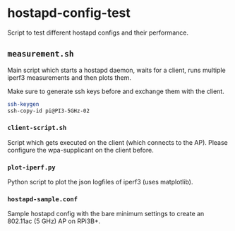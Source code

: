 # hostapd-config-test
Script to test different hostapd configs and their performance.

## `measurement.sh`
Main script which starts a hostapd daemon, waits for a client, runs multiple iperf3 measurements and then plots them.

Make sure to generate ssh keys before and exchange them with the client.
```bash
ssh-keygen
ssh-copy-id pi@PI3-5GHz-02
```

### `client-script.sh`
Script which gets executed on the client (which connects to the AP). Please configure the wpa-supplicant on the client before.

### `plot-iperf.py`
Python script to plot the json logfiles of iperf3 (uses matplotlib).


### `hostapd-sample.conf`
Sample hostapd config with the bare minimum settings to create an 802.11ac (5 GHz) AP on RPi3B+.
